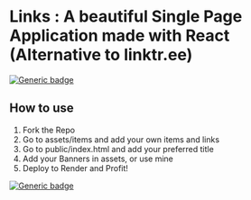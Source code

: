 # Links : A beautiful Single Page Application made with React (Alternative to linktr.ee)

[![Generic badge](https://img.shields.io/badge/<Build>-<Success>-<COLOR>.svg)](https://bio.onrender.com/)

## How to use
1. Fork the Repo
2. Go to assets/items and add your own items and links
3. Go to public/index.html and add your preferred title
4. Add your Banners in assets, or use mine
5. Deploy to Render and Profit!

[![Generic badge](https://img.shields.io/badge/<DEMO>-<Success>-<COLOR>.svg)](https://bio.onrender.com/)
